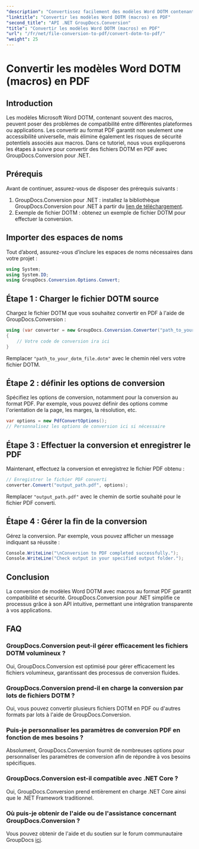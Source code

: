 ```yaml
---
"description": "Convertissez facilement des modèles Word DOTM contenant des macros au format PDF grâce à GroupDocs.Conversion pour .NET. Assurez la compatibilité et la sécurité en quelques étapes simples."
"linktitle": "Convertir les modèles Word DOTM (macros) en PDF"
"second_title": "API .NET GroupDocs.Conversion"
"title": "Convertir les modèles Word DOTM (macros) en PDF"
"url": "/fr/net/file-conversion-to-pdf/convert-dotm-to-pdf/"
"weight": 25
---
```


# Convertir les modèles Word DOTM (macros) en PDF

## Introduction
Les modèles Microsoft Word DOTM, contenant souvent des macros, peuvent poser des problèmes de compatibilité entre différentes plateformes ou applications. Les convertir au format PDF garantit non seulement une accessibilité universelle, mais élimine également les risques de sécurité potentiels associés aux macros. Dans ce tutoriel, nous vous expliquerons les étapes à suivre pour convertir des fichiers DOTM en PDF avec GroupDocs.Conversion pour .NET.
## Prérequis
Avant de continuer, assurez-vous de disposer des prérequis suivants :
1. GroupDocs.Conversion pour .NET : installez la bibliothèque GroupDocs.Conversion pour .NET à partir du [lien de téléchargement](https://releases.groupdocs.com/conversion/net/). 
2. Exemple de fichier DOTM : obtenez un exemple de fichier DOTM pour effectuer la conversion.

## Importer des espaces de noms
Tout d’abord, assurez-vous d’inclure les espaces de noms nécessaires dans votre projet :
```csharp
using System;
using System.IO;
using GroupDocs.Conversion.Options.Convert;
```
## Étape 1 : Charger le fichier DOTM source
Chargez le fichier DOTM que vous souhaitez convertir en PDF à l'aide de GroupDocs.Conversion :
```csharp
using (var converter = new GroupDocs.Conversion.Converter("path_to_your_dotm_file.dotm"))
{
    // Votre code de conversion ira ici
}
```
Remplacer `"path_to_your_dotm_file.dotm"` avec le chemin réel vers votre fichier DOTM.
## Étape 2 : définir les options de conversion
Spécifiez les options de conversion, notamment pour la conversion au format PDF. Par exemple, vous pouvez définir des options comme l'orientation de la page, les marges, la résolution, etc.
```csharp
var options = new PdfConvertOptions();
// Personnalisez les options de conversion ici si nécessaire
```
## Étape 3 : Effectuer la conversion et enregistrer le PDF
Maintenant, effectuez la conversion et enregistrez le fichier PDF obtenu :
```csharp
// Enregistrer le fichier PDF converti
converter.Convert("output_path.pdf", options);
```
Remplacer `"output_path.pdf"` avec le chemin de sortie souhaité pour le fichier PDF converti.
## Étape 4 : Gérer la fin de la conversion
Gérez la conversion. Par exemple, vous pouvez afficher un message indiquant sa réussite :
```csharp
Console.WriteLine("\nConversion to PDF completed successfully.");
Console.WriteLine("Check output in your specified output folder.");
```

## Conclusion
La conversion de modèles Word DOTM avec macros au format PDF garantit compatibilité et sécurité. GroupDocs.Conversion pour .NET simplifie ce processus grâce à son API intuitive, permettant une intégration transparente à vos applications.
## FAQ
### GroupDocs.Conversion peut-il gérer efficacement les fichiers DOTM volumineux ?
Oui, GroupDocs.Conversion est optimisé pour gérer efficacement les fichiers volumineux, garantissant des processus de conversion fluides.
### GroupDocs.Conversion prend-il en charge la conversion par lots de fichiers DOTM ?
Oui, vous pouvez convertir plusieurs fichiers DOTM en PDF ou d'autres formats par lots à l'aide de GroupDocs.Conversion.
### Puis-je personnaliser les paramètres de conversion PDF en fonction de mes besoins ?
Absolument, GroupDocs.Conversion fournit de nombreuses options pour personnaliser les paramètres de conversion afin de répondre à vos besoins spécifiques.
### GroupDocs.Conversion est-il compatible avec .NET Core ?
Oui, GroupDocs.Conversion prend entièrement en charge .NET Core ainsi que le .NET Framework traditionnel.
### Où puis-je obtenir de l'aide ou de l'assistance concernant GroupDocs.Conversion ?
Vous pouvez obtenir de l'aide et du soutien sur le forum communautaire GroupDocs [ici](https://forum.groupdocs.com/c/conversion/11).